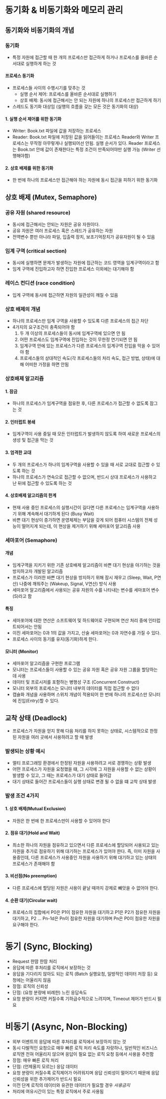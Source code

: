 # 동기화 & 비동기화와 메모리 관리 
## 동기화와 비동기화의 개념
### 동기화
- 특정 자원에 접근할 때 한 개의 프로세스만 접근하게 하거나 프로세스를 올바른 순서대로 실행하게 하는 것
#### 프로세스 동기화
- 프로세스들 사이의 수행시기를 맞추는 것
	- 실행 순서 제어: 프로세스를 올바른 순서대로 실행하기
	- 상호 배제: 동시에 접근해서는 안 되는 자원에 하나의 프로세스만 접근하게 하기
- 스레드도 동기화 대상임 (실행의 흐름을 갖는 모든 것은 동기화의 대상)
#### 1. 실행 순서 제어를 위한 동기화
- Writer: Book.txt 파일에 값을 저장하는 프로세스
- Reader: Book.txt 파일에 저장된 값을 읽어들이는 프로세스
Reader와 Writer 프로세스는 무작정 아무렇게나 실행되어선 안됨. 실행 순서가 있다.
Reader 프로세스는 Book.txt 안에 값이 존재한다는 특정 조건이 만족되어야만 실행 가능 (Writer 선행해야함)
#### 2. 상호 배제를 위한 동기화
- 한 번에 하나의 프로세스만 접근해야 하는 자원에 동시 접근을 피하기 위한 동기화
## 상호 배제 (Mutex, Semaphore)
### 공유 자원 (shared resource)
- 동시에 접근해서는 안되는 자원은 공유 자원이다.
- 공유 자원은 여러 프로세스 혹은 스레드가 공유하는 자원
- 전역변수 뿐만 아니라 파일, 입출력 장치, 보조기억장치가 공유자원이 될 수 있음
### 임계 구역 (critical section)
- 동시에 실행하면 문제가 발생하는 자원에 접근하는 코드 영역을 임계구역이라고 함
- 임계 구역에 진입하고자 하면 진입한 프로세스 이외에는 대기해야 함
### 레이스 컨디션 (race condition)
- 입계 구역에 동시에 접근하면 자원의 일관성이 깨질 수 있음
### 상호 배제의 개념
- 하나의 프로세스만 임계 구역을 사용할 수 있도록 다른 프로세스의 접근 차단
- 4가지의 요구조건이 충족되어야 함
	1. 두 개 이상의 프로세스들이 동시에 임계구역에 있으면 안 됨
	2. 어떤 프로세스도 임계구역에 진입하는 것이 무한정 연기되면 안 됨
	3. 임계구역 안에 있는 프로세스가 다른 프로세스의 임계구역 진입을 막을 수 있어야 함
	4. 프로세스들의 상대적인 속도(각 프로세스들의 처리 속도, 접근 방법, 상태)에 대해 어떠한 가정을 하면 안됨
### 상호배제 알고리즘
#### 1. 잠금
- 하나의 프로세스가 임계구역을 점유한 후, 다른 프로세스가 접근할 수 없도록 잠그는 것
#### 2. 인터럽트 봉쇄
- 임계구역이 사용 중일 때 모든 인터럽트가 발생하지 않도록 하여 새로운 프로세스의 생성 및 접근을 막는 것
#### 3. 엄격한 교대
- 두 개의 프로세스가 하나의 임계구역을 사용할 수 있을 때 서로 교대로 접근할 수 있도록 하는 것
- 하나의 프로세스가 연속으로 접근할 수 없으며, 반드시 상대 프로세스가 사용하고 난 뒤에 접근할 수 있도록 하는 것
#### 4. 상호배제 알고리즘의 한계
- 현재 사용 중인 프로세스의 실행시간이 길다면 다른 프로세스는 임계구역을 사용하기 위해 계속해서 대기하게 된다 (Busy Wait)
- 바쁜 대기 현상이 증가하면 운영체제는 부담을 갖게 되어 컴퓨터 시스템의 전체 성능이 떨어지게 되는데, 이 현상을 제거하기 위해 세마포어 알고리즘 사용
### 세마포어 (Semaphore)
#### 개념
- 임계구역을 지키기 위한 기존 상호배제 알고리즘이 바쁜 대기 현상을 야기하는 것을 방지하고자 개발된 알고리즘
- 프로세스가 이러한 바쁜 대기 현상을 방지하기 위해 잠시 재우고 (Sleep, Wait, P연산) 나중에 깨워주는 (Wakeup, Signal, V연산) 방식 사용
- 세마포어 알고리즘에서 사용되는 공유 자원의 수를 나타내는 변수를 세마포어 변수(S)라고 함
#### 특징
- 세마포어에 대한 연산은 소프트웨어 및 하드웨어로 구현되며 연산 처리 중에 인터럽트되어서는 안됨
- 이진 세마포어는 0과 1의 값을 가지고, 산술 세마포어는 0과 자연수를 가질 수 있다.
- 프로세스 사이의 동기를 유지(동기화)하게 한다.
#### 모니터 (Monitor)
- 세마포어 알고리즘을 구현한 프로그램
- 모니터는 프로세스들이 사용할 수 있는 공유 자원 혹은 공유 자원 그룹을 할당하는 데 사용
- 데이터 및 프로시저를 포함하는 병행성 구조 (Concurrent Construct)
- 모니터 외부의 프로세스는 모니터 내부의 데이터를 직접 접근할 수 없다
- 캡슐화 개념을 사용하며 스위치 개념이 적용되어 한 번에 하나의 프로세스만 모니터에 진입(Entry)할 수 있다.
## 교착 상태 (Deadlock)
- 프로세스가 자원을 얻지 못해 다음 처리를 하지 못하는 상태로, 시스템적으로 한정된 자원을 여러 곳에서 사용하려고 할 때 발생
### 발생되는 상황 예시
- 멀티 프로그래밍 환경에서 한정된 자원을 사용하려고 서로 경쟁하는 상황 발생
- 어떤 프로세스가 자원을 요청했을 떄, 그 시각에 그 자원을 사용할 수 없는 상황이 발생할 수 있고, 그 때는 프로세스가 대기 상태로 들어감
- 대기 상태로 들어간 프로세스들이 실행 상태로 변경 될 수 없을 떄 교착 상태 발생
### 발생 조건 4가지
#### 1. 상호 배제(Mutual Exclusion)
- 자원은 한 번에 한 프로세스만이 사용할 수 있어야 한다
#### 2. 점유 대기(Hold and Wait)
- 최소한 하나의 자원을 점유하고 있으면서 다른 프로세스에 할당되어 사용되고 있는 자원을 추가로 점유하기 위해 대기하는 프로세스가 있어야 한다. 즉, 이미 자원을 사용중인데, 다른 프로세스가 사용중인 자원을 사용하기 위해 대기하고 있는 상태의 프로세스가 존재해야 함
#### 3. 비선점(No preemption)
- 다른 프로세스에 할당된 자원은 사용이 끝날 때까지 강제로 뺴앗을 수 없어야 한다.
#### 4. 순환 대기(Circular wait)
- 프로세스의 집합에서 P0은 P1이 점유한 자원을 대기하고 P1은 P2가 점유한 자원을 대기하고, P2 ... Pn-1d은 Pn이 점유한 자원을 대기하며 Pn은 P0이 점유한 자원을 요구해야 한다.
# 동기 (Sync, Blocking)
- Request 한땀 한땀 처리
- 응답에 따른 후처리를 로직에서 보장하는 것
- 응답을 기다리지 않아도 되는 로직 (Batch 실행요청, 일방적인 데이터 저장 등) 요청에는 어울리지 않음
- 장점: 로직의 신뢰성
- 단점: (요청 분량에 비례한) 느린 응답속도
- 요청 분량이 커지면 커질수록 기하급수적으로 느려지며, Timeout 제어가 반드시 필요
# 비동기 (Async, Non-Blocking)
- 외부 이벤트의 응답에 따른 후처리를 로직에서 보장하지 않는 것
- 동시 다발적인 요청으로 매우 빠른 로직 처리 속도를 자랑하나, 일반적인 비즈니스 로직엔 전혀 어울리지 않으며 응답이 필요 없는 로직 요청 등에서 사용을 추천함
- 장점: 매우 빠른 로직 처리
- 단점: (언제올지 모르는) 응답 데이터
- 요청 분량이 커질수록 로직제어가 어려워지며 응답 신뢰성이 떨어지기 때문에 응답 신뢰성을 위한 추가제어가 반드시 필요
- 이전 단계 로직의 데이터와 유관한 데이터가 필요할 경우 *사용금지*
- 처리에 여유시간이 있는 특정 로직에서 주로 사용됨